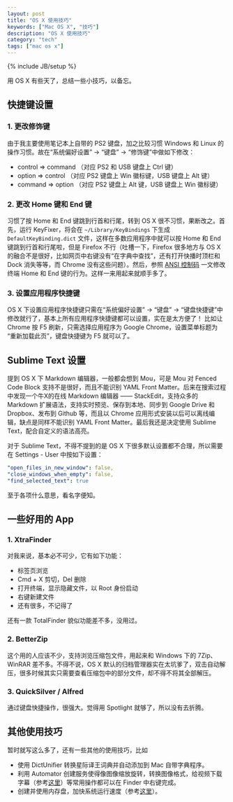 ```yaml
---
layout: post
title: "OS X 使用技巧"
keywords: ["Mac OS X", "技巧"]
description: "OS X 使用技巧"
category: "tech"
tags: ["mac os x"]
---
```

{% include JB/setup %}

用 OS X 有些天了，总结一些小技巧，以备忘。

## 快捷键设置

### 1. 更改修饰键

由于我主要使用笔记本上自带的 PS2 键盘，加之比较习惯 Windows 和 Linux 的操作习惯。故在“系统偏好设置” -> “键盘” -> “修饰键”中做如下修改：

* control => command （对应 PS2 和 USB 键盘上 Ctrl 键）
* option  => control （对应 PS2 键盘上 Win 徽标键，USB 键盘上 Alt 键）
* command => option  （对应 PS2 键盘上 Alt 键，USB 键盘上 Win 徽标键）

### 2. 更改 Home 键和 End 键

习惯了按 Home 和 End 键跳到行首和行尾，转到 OS X 很不习惯，果断改之。首先，运行 KeyFixer，将会在 `~/Library/KeyBindings` 下生成 `DefaultKeyBinding.dict` 文件，这样在多数应用程序中就可以按 Home 和 End 键跳到行首和行尾啦，但是 Firefox 不行（吐槽一下，Firefox 很多地方与 OS X 的融合不是很好，比如网页中右键没有“在字典中查找”，还有打开快播时顶栏和 Dock 消失等等，而 Chrome 没有这些问题）。然后，参照 [ANSI 控制码](/post/ansi-escape-code.html#toc_7) 一文修改终端 Home 和 End 键的行为。这样一来用起来就顺手多了。

### 3. 设置应用程序快捷键

OS X 下设置应用程序快捷键只需在“系统偏好设置” -> “键盘” -> “键盘快捷键”中修改就行了，基本上所有应用程序快捷键都可以设置，实在是太方便了！
比如让 Chrome 按 F5 刷新，只需选择应用程序为 Google Chrome，设置菜单标题为 “重新加载此页”，键盘快捷键为 F5 就可以了。

## Sublime Text 设置

提到 OS X 下 Markdown 编辑器，一般都会想到 Mou，可是 Mou 对 Fenced Code Block 支持不是很好，而且不能识别 YAML Front Matter。后来在搜索过程中发现一个牛X的在线 Markdown 编辑器 —— StackEdit，支持众多的 Markdown 扩展语法，支持实时预览、保存到本地、同步到 Google Drive 和 Dropbox、发布到 Github 等，而且以 Chrome 应用形式安装以后可以离线编辑，缺点是同样不能识别 YAML Front Matter。最后我还是决定使用 Sublime Text，配合自定义的语法高亮。

对于 Sublime Text，不得不提到的是 OS X 下很多默认设置都不合理，所以需要在 Settings - User 中按如下设置：

```yaml
"open_files_in_new_window": false,
"close_windows_when_empty": false,
"find_selected_text": true
```

至于各项什么意思，看名字便知。

## 一些好用的 App

### 1. XtraFinder

对我来说，基本必不可少，它有如下功能：

* 标签页浏览
* Cmd + X 剪切，Del 删除
* 打开终端，显示隐藏文件，以 Root 身份启动
* 右键新建文件
* 还有很多，不记得了

还有一款 TotalFinder 貌似功能差不多，没用过。

### 2. BetterZip

这个用的人应该不少，支持浏览压缩包文件，用起来和 Windows 下的 7Zip、WinRAR 差不多。不得不说，OS X 默认的归档管理器实在太坑爹了，双击自动解压，很多时候其实只需要查看压缩包中的部分文件，却不得不将其全部解压。

### 3. QuickSilver / Alfred

通过键盘快捷操作，很强大。觉得用 Spotlight 就够了，所以没有去折腾。

## 其他使用技巧

暂时就写这么多了，还有一些其他的使用技巧，比如

* 使用 DictUnifier 转换星际译王词典并自动添加到 Mac 自带字典程序。
* 利用 Automator 创建服务使得像图像缩放旋转，转换图像格式，给视频下载字幕（参考[这里](http://fduo.org/use-applescript-to-fetch-subtitles-from-shooter-cn/)）等常用操作都可以在 Finder 中右键完成。
* 创建并使用内存盘，加快系统运行速度（参考[这里](/post/create-ramdisk-in-osx.html)）。
